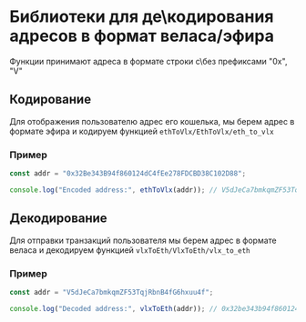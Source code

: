 # Библиотеки для де\кодирования адресов в формат веласа/эфира

Функции принимают адреса в формате строки с\без префиксами "0x", "V" 

## Кодирование
Для отображения пользователю адрес его кошелька, мы берем адрес в формате эфира и кодируем функцией `ethToVlx/EthToVlx/eth_to_vlx`

### Пример
```javascript
const addr = "0x32Be343B94f860124dC4fEe278FDCBD38C102D88";

console.log("Encoded address:", ethToVlx(addr)); // V5dJeCa7bmkqmZF53TqjRbnB4fG6hxuu4f
```
## Декодирование
Для отправки транзакций пользователя мы берем адрес в формате веласа и декодируем функцией `vlxToEth/VlxToEth/vlx_to_eth`

### Пример
```javascript
const addr = "V5dJeCa7bmkqmZF53TqjRbnB4fG6hxuu4f";

console.log("Decoded address:", vlxToEth(addr)); // 0x32be343b94f860124dc4fee278fdcbd38c102d88
```
